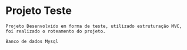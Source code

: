 # Projeto Teste
    Projeto Desenvolvido em forma de teste, utilizado estruturação MVC, foi realizado o roteamento do projeto.
    
    Banco de dados Mysql


